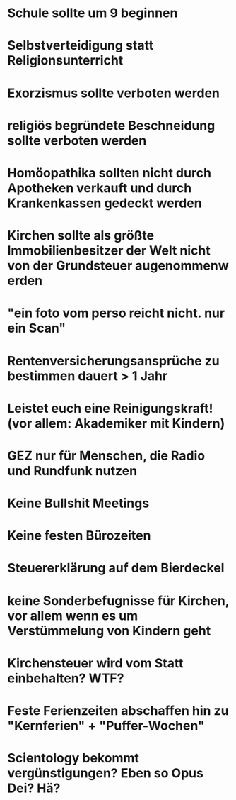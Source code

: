 # Schule sollte um 9 beginnen

# Selbstverteidigung statt Religionsunterricht

# Exorzismus sollte verboten werden

# religiös begründete Beschneidung sollte verboten werden

# Homöopathika sollten nicht durch Apotheken verkauft und durch Krankenkassen gedeckt werden

# Kirchen sollte als größte Immobilienbesitzer der Welt nicht von der Grundsteuer augenommenw erden

# "ein foto vom perso reicht nicht. nur ein Scan"

# Rentenversicherungsansprüche zu bestimmen dauert > 1 Jahr

# Leistet euch eine Reinigungskraft! (vor allem: Akademiker mit Kindern)

# GEZ nur für Menschen, die Radio und Rundfunk nutzen

# Keine Bullshit Meetings

# Keine festen Bürozeiten

# Steuererklärung auf dem Bierdeckel

# keine Sonderbefugnisse für Kirchen, vor allem wenn es um Verstümmelung von Kindern geht

# Kirchensteuer wird vom Statt einbehalten? WTF?

# Feste Ferienzeiten abschaffen hin zu "Kernferien" + "Puffer-Wochen"

# Scientology bekommt vergünstigungen? Eben so Opus Dei? Hä?

